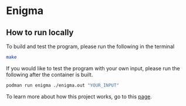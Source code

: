 # Enigma

## How to run locally

To build and test the program, please run the following in the terminal

```sh
make
```

If you would like to test the program with your own input, please run the following after the container is built.

```sh
podman run enigma ./enigma.out "YOUR_INPUT"
```

To learn more about how this project works, go to this [page](https://cd-public.github.io/courses/c89s25/qmd/enigma.html).

